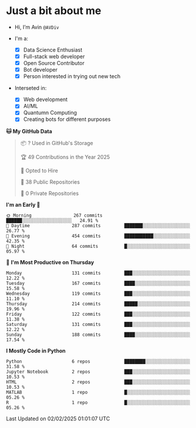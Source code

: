 # Just a bit about me

- Hi, I’m Avin `@AVDiv`

- I'm a:
  - [x] Data Science Enthusiast
  - [x] Full-stack web developer
  - [x] Open Source Contributor
  - [x] Bot developer
  - [x] Person interested in trying out new tech
- Interseted in:
  - [x] Web development
  - [x] AI/ML
  - [x] Quantumn Computing
  - [x] Creating bots for different purposes 

<!--START_SECTION:waka-->
**🐱 My GitHub Data** 

> 📦 ? Used in GitHub's Storage 
 > 
> 🏆 49 Contributions in the Year 2025
 > 
> 💼 Opted to Hire
 > 
> 📜 38 Public Repositories 
 > 
> 🔑 0 Private Repositories 
 > 
**I'm an Early 🐤** 

```text
🌞 Morning                267 commits         ██████░░░░░░░░░░░░░░░░░░░   24.91 % 
🌆 Daytime                287 commits         ███████░░░░░░░░░░░░░░░░░░   26.77 % 
🌃 Evening                454 commits         ███████████░░░░░░░░░░░░░░   42.35 % 
🌙 Night                  64 commits          █░░░░░░░░░░░░░░░░░░░░░░░░   05.97 % 
```
📅 **I'm Most Productive on Thursday** 

```text
Monday                   131 commits         ███░░░░░░░░░░░░░░░░░░░░░░   12.22 % 
Tuesday                  167 commits         ████░░░░░░░░░░░░░░░░░░░░░   15.58 % 
Wednesday                119 commits         ███░░░░░░░░░░░░░░░░░░░░░░   11.10 % 
Thursday                 214 commits         █████░░░░░░░░░░░░░░░░░░░░   19.96 % 
Friday                   122 commits         ███░░░░░░░░░░░░░░░░░░░░░░   11.38 % 
Saturday                 131 commits         ███░░░░░░░░░░░░░░░░░░░░░░   12.22 % 
Sunday                   188 commits         ████░░░░░░░░░░░░░░░░░░░░░   17.54 % 
```


**I Mostly Code in Python** 

```text
Python                   6 repos             ████████░░░░░░░░░░░░░░░░░   31.58 % 
Jupyter Notebook         2 repos             ███░░░░░░░░░░░░░░░░░░░░░░   10.53 % 
HTML                     2 repos             ███░░░░░░░░░░░░░░░░░░░░░░   10.53 % 
MATLAB                   1 repo              █░░░░░░░░░░░░░░░░░░░░░░░░   05.26 % 
R                        1 repo              █░░░░░░░░░░░░░░░░░░░░░░░░   05.26 % 
```




 Last Updated on 02/02/2025 01:01:07 UTC
<!--END_SECTION:waka-->
